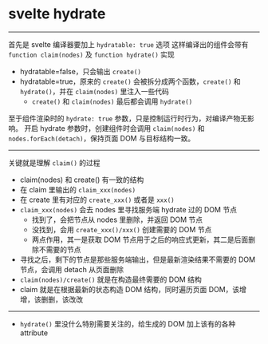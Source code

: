 # svelte hydrate

---

首先是 svelte 编译器要加上 `hydratable: true` 选项
这样编译出的组件会带有 `function claim(nodes)` 及 `function hydrate()` 实现

- hydratable=false，只会输出 `create()`
- hydratable=true，原来的 `create()` 会被拆分成两个函数，`create()` 和 `hydrate()`，并在 `claim(nodes)` 里注入一些代码
    - `create()` 和 `claim(nodes)` 最后都会调用 `hydrate()`

至于组件渲染时的 `hydrate: true` 参数，只是控制运行时行为，对编译产物无影响。
开启 hydrate 参数时，创建组件时会调用 `claim(nodes)` 和 `nodes.forEach(detach)`，保持页面 DOM 与目标结构一致。

---

关键就是理解 `claim()` 的过程

- claim(nodes) 和 create() 有一致的结构
- 在 claim 里输出的 `claim_xxx(nodes)`
- 在 create 里有对应的 `create_xxx()` 或者是 `xxx()`
- `claim_xxx(nodes)` 会去 nodes 里寻找服务端 hydrate 过的 DOM 节点
    - 找到了，会把节点从 nodes 里删除，并返回 DOM 节点
    - 没找到，会用 `create_xxx()/xxx()` 创建需要的 DOM 节点
    - 两点作用，其一是获取 DOM 节点用于之后的响应式更新，其二是后面删除不需要的节点
- 寻找之后，剩下的节点是那些服务端输出，但是最新渲染结果不需要的 DOM 节点，会调用 detach 从页面删除
- `claim(nodes)/create()` 就是在构造最终需要的 DOM 结构
- claim 就是在根据最新的状态构造 DOM 结构，同时遍历页面 DOM，该增增，该删删，该改改

---

- `hydrate()` 里没什么特别需要关注的，给生成的 DOM 加上该有的各种 attribute
